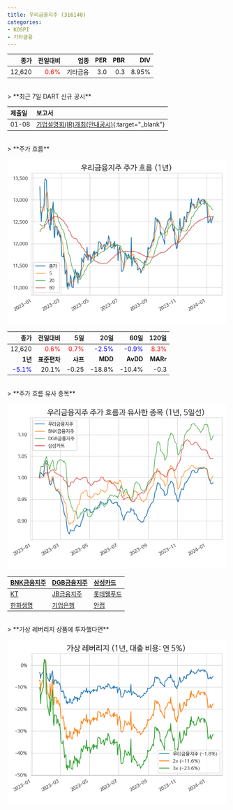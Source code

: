 ```yaml
---
title: 우리금융지주 (316140)
categories:
- KOSPI
- 기타금융
---
```


|**종가**|**전일대비**|**업종**|**PER**|**PBR**|**DIV**|
|-------:|-----------:|-------:|------:|------:|------:|
|12,620|<span style="color: red">0.6%</span>|기타금융|3.0|0.3|8.95%|

<!-- more -->

<br>
> **최근 7일 DART 신규 공시<a id="dart"></a>**



|**제출일**|**보고서**|
|:-----|:-------|
|01-08|[기업설명회(IR)개최(안내공시)](https://dart.fss.or.kr/dsaf001/main.do?rcpNo=20240108800611){:target="_blank"}|

<br>
> **주가 흐름<a id="price"></a>**

![316140](/assets/images/stock/316140.png)

|**종가**|**전일대비**|**5일**|**20일**|**60일**|**120일**|
|-------:|-----------:|------:|-------:|-------:|--------:|
| 12,620 | <span style="color: red">0.6%</span> | <span style="color: red">0.7%</span> | <span style="color: blue">-2.5%</span> | <span style="color: blue">-0.9%</span> | <span style="color: red">8.3%</span> |
|**1년**|**표준편차**|**샤프**|**MDD**|**AvDD**|**MARr**|
| <span style="color: blue">-5.1%</span> | 20.1% | -0.25 | -18.8% | -10.4% | -0.3 |

<br>
> **주가 흐름 유사 종목<a id="corr"></a>**

![316140](/assets/images/stock/316140_corr.png)

| [BNK금융지주](/138930/) | [DGB금융지주](/139130/) | [삼성카드](/029780/) |
|:---------------------------------------|:---------------------------------------|:---------------------------------------|
| [KT](/030200/) | [JB금융지주](/175330/) | [롯데웰푸드](/280360/) |
| [한화생명](/088350/) | [기업은행](/024110/) | [안랩](/053800/) |

<br>
> **가상 레버리지 상품에 투자했다면<a id="2x"></a>**

![316140](/assets/images/stock/316140_2x.png)

[^corr]: 상관계수를 이용하여 분석하였습니다.